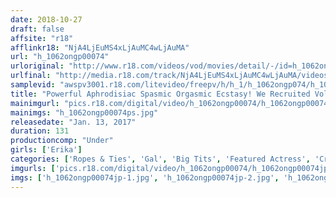```yaml
---
date: 2018-10-27
draft: false
affsite: "r18"
afflinkr18: "NjA4LjEuMS4xLjAuMC4wLjAuMA"
url: "h_1062ongp00074"
urloriginal: "http://www.r18.com/videos/vod/movies/detail/-/id=h_1062ongp00074"
urlfinal: "http://media.r18.com/track/NjA4LjEuMS4xLjAuMC4wLjAuMA/videos/vod/movies/detail/-/id=h_1062ongp00074"
samplevid: "awspv3001.r18.com/litevideo/freepv/h/h_1/h_1062ongp074/h_1062ongp074_dmb_w.mp4"
title: "Powerful Aphrodisiac Spasmic Orgasmic Ecstasy! We Recruited Volunteers For A Counseling Focus Group To Creampie This G Cup Titty Gal ERIKA"
mainimgurl: "pics.r18.com/digital/video/h_1062ongp00074/h_1062ongp00074ps.jpg"
mainimgs: "h_1062ongp00074ps.jpg"
releasedate: "Jan. 13, 2017"
duration: 131
productioncomp: "Under"
girls: ['Erika']
categories: ['Ropes & Ties', 'Gal', 'Big Tits', 'Featured Actress', 'Creampie', 'Substance Use', 'Facial', 'Hi-Def']
imgurls: ['pics.r18.com/digital/video/h_1062ongp00074/h_1062ongp00074jp-1.jpg', 'pics.r18.com/digital/video/h_1062ongp00074/h_1062ongp00074jp-2.jpg', 'pics.r18.com/digital/video/h_1062ongp00074/h_1062ongp00074jp-3.jpg', 'pics.r18.com/digital/video/h_1062ongp00074/h_1062ongp00074jp-4.jpg', 'pics.r18.com/digital/video/h_1062ongp00074/h_1062ongp00074jp-5.jpg', 'pics.r18.com/digital/video/h_1062ongp00074/h_1062ongp00074jp-6.jpg', 'pics.r18.com/digital/video/h_1062ongp00074/h_1062ongp00074jp-7.jpg', 'pics.r18.com/digital/video/h_1062ongp00074/h_1062ongp00074jp-8.jpg', 'pics.r18.com/digital/video/h_1062ongp00074/h_1062ongp00074jp-9.jpg', 'pics.r18.com/digital/video/h_1062ongp00074/h_1062ongp00074jp-10.jpg', 'pics.r18.com/digital/video/h_1062ongp00074/h_1062ongp00074jp-11.jpg', 'pics.r18.com/digital/video/h_1062ongp00074/h_1062ongp00074jp-12.jpg', 'pics.r18.com/digital/video/h_1062ongp00074/h_1062ongp00074jp-13.jpg', 'pics.r18.com/digital/video/h_1062ongp00074/h_1062ongp00074jp-14.jpg', 'pics.r18.com/digital/video/h_1062ongp00074/h_1062ongp00074jp-15.jpg', 'pics.r18.com/digital/video/h_1062ongp00074/h_1062ongp00074jp-16.jpg', 'pics.r18.com/digital/video/h_1062ongp00074/h_1062ongp00074jp-17.jpg', 'pics.r18.com/digital/video/h_1062ongp00074/h_1062ongp00074jp-18.jpg', 'pics.r18.com/digital/video/h_1062ongp00074/h_1062ongp00074jp-19.jpg', 'pics.r18.com/digital/video/h_1062ongp00074/h_1062ongp00074jp-20.jpg']
imgs: ['h_1062ongp00074jp-1.jpg', 'h_1062ongp00074jp-2.jpg', 'h_1062ongp00074jp-3.jpg', 'h_1062ongp00074jp-4.jpg', 'h_1062ongp00074jp-5.jpg', 'h_1062ongp00074jp-6.jpg', 'h_1062ongp00074jp-7.jpg', 'h_1062ongp00074jp-8.jpg', 'h_1062ongp00074jp-9.jpg', 'h_1062ongp00074jp-10.jpg', 'h_1062ongp00074jp-11.jpg', 'h_1062ongp00074jp-12.jpg', 'h_1062ongp00074jp-13.jpg', 'h_1062ongp00074jp-14.jpg', 'h_1062ongp00074jp-15.jpg', 'h_1062ongp00074jp-16.jpg', 'h_1062ongp00074jp-17.jpg', 'h_1062ongp00074jp-18.jpg', 'h_1062ongp00074jp-19.jpg', 'h_1062ongp00074jp-20.jpg']
---
```

